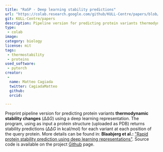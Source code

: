 ```yaml
---
title: "RaSP - Deep learning stability predictions"
url: "https://colab.research.google.com/github/KULL-Centre/papers/blob/main/2022/ML-ddG-Blaabjerg-et-al/RaSPLab.ipynb"
git: KULL-Centre/papers
description: Pipeline version for predicting protein variants thermodynamic stability changes ( ΔΔG ) using a deep learning representation.
type: 
 - colab
image: 
category: biology
license: mit
tags: 
 - thermostability
 - proteins
used_software:
 - pytorch
creator: 
 -
  name: Matteo Cagiada
  twitter: CagiadaMatteo
  github: 
  orcid: 

---
```

Preprint pipeline version for predicting protein variants **thermodynamic stability changes** ($\Delta \Delta G$) using a deep learning representation. The program, using as input a protein structure (uploaded as PDB) returns stability predictions ($\Delta \Delta G$ in kcal/mol) for each variant at each position of the query protein.
More details can be found in: **Blaabjerg et al.:** ["Rapid protein stability prediction using deep learning representations"](https://www.biorxiv.org/content/10.1101/2022.07.14.500157v1). Source code is available on the project [Github](https://github.com/KULL-Centre/papers/tree/main/2022/ML-ddG-Blaabjerg-et-al) page.
